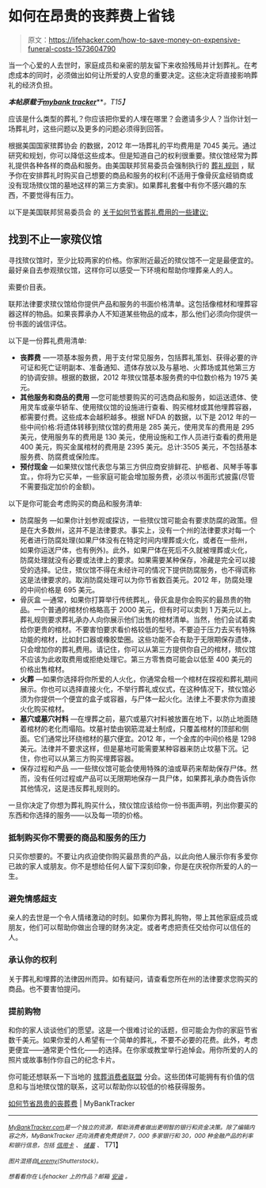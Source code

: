 # 如何在昂贵的丧葬费上省钱

> 原文：<https://lifehacker.com/how-to-save-money-on-expensive-funeral-costs-1573604790>

当一个心爱的人去世时，家庭成员和亲密的朋友留下来收拾残局并计划葬礼。在考虑成本的同时，必须做出如何让所爱的人安息的重要决定。这些决定将直接影响葬礼的经济负担。



***本帖原载于***[***mybank tracker***](http://www.mybanktracker.com/news/2014/04/17/how-to-save-on-expensive-funeral-costs/)***。*T15】**

应该是什么类型的葬礼？你应该把你爱的人埋在哪里？会邀请多少人？当你计划一场葬礼时，这些问题以及更多的问题必须得到回答。

根据美国国家殡葬协会 的数据，2012 年一场葬礼的平均费用是 7045 美元。通过研究和规划，你可以降低这些成本。但是知道自己的权利很重要。殡仪馆经常为葬礼提供各种各样的商品和服务。由美国联邦贸易委员会强制执行的 [葬礼规则](https://www.consumer.ftc.gov/articles/0300-ftc-funeral-rule) ，赋予你在安排葬礼时购买自己想要的商品和服务的权利(不适用于像骨灰盒经销商或没有现场殡仪馆的墓地这样的第三方卖家)。如果葬礼套餐中有你不感兴趣的东西，不要觉得有压力。

以下是美国联邦贸易委员会 的 [关于如何节省葬礼费用的一些建议:](http://www.mybanktracker.com/news/2014/04/17/how-to-save-on-expensive-funeral-costs/70-shopping-funeral-services)

## 找到不止一家殡仪馆

寻找殡仪馆时，至少比较两家的价格。你家附近最近的殡仪馆不一定是最便宜的。最好亲自去参观殡仪馆，这样你可以感受一下环境和帮助你埋葬亲人的人。

索要价目表。

联邦法律要求殡仪馆给你提供产品和服务的书面价格清单。这包括像棺材和埋葬容器这样的物品。如果丧葬承办人不知道某些物品的成本，那么他们必须向你提供一份书面的诚信评估。

以下是一份葬礼费用清单:

*   **丧葬费** —一项基本服务费，用于支付常见服务，包括葬礼策划、获得必要的许可证和死亡证明副本、准备通知、遗体存放以及与墓地、火葬场或其他第三方的协调安排。根据的数据，2012 年殡仪馆基本服务费的中位数价格为 1975 美元。
*   **其他服务和商品的费用** —您可能想要购买的可选商品和服务，如运送遗体、使用灵车或豪华轿车、使用殡仪馆的设施进行查看、购买棺材或其他埋葬容器，都需要付费。这些成本会越积越多。根据 NFDA 的数据，以下是 2012 年的一些中间价格:将遗体转移到殡仪馆的费用是 285 美元，使用灵车的费用是 295 美元，使用服务车的费用是 130 美元，使用设施和工作人员进行查看的费用是 400 美元，购买金属棺材的费用是 2395 美元。总计:3505 美元，不包括基本服务费、防腐费或保险库。
*   **预付现金** —如果殡仪馆代表您与第三方供应商安排鲜花、护柩者、风琴手等事宜。，你将为它买单，一些家庭可能会增加服务费，必须以书面形式披露(尽管不需要指定加价的金额)。

以下是你可能会考虑购买的商品和服务清单:

*   防腐服务 —如果你计划参观或探访，一些殡仪馆可能会有要求防腐的政策。但是在大多数州，这并不是法律要求。事实上，没有一个州的法律要求对每一个死者进行防腐处理(如果尸体没有在特定时间内埋葬或火化，或者在一些州，如果你运送尸体，也有例外)。此外，如果尸体在死后不久就被埋葬或火化，防腐处理就没有必要或法律上的要求。如果需要某种保存，冷藏是完全可以接受的选择。记住，殡仪馆不得在未经许可的情况下提供防腐服务，也不得谎称这是法律要求的。取消防腐处理可以为你节省数百美元。2012 年，防腐处理的中间价格是 695 美元。
*   骨灰盒 —通常，如果你打算举行传统葬礼，骨灰盒是你会购买的最昂贵的物品。一个普通的棺材价格略高于 2000 美元，但有时可以卖到 1 万美元以上。葬礼规则要求葬礼承办人向你展示他们出售的棺材清单。当然，他们会试着卖给你更贵的棺材。不要害怕要求看价格较低的型号。不要迫于压力去买有特殊功能的棺材，比如封口器或橡胶垫圈。这些功能不会有助于无限期保存遗体，只会增加你的葬礼费用。请记住，你可以从第三方提供你自己的棺材，殡仪馆不应该为此收取费用或拒绝处理它。第三方零售商可能会以低至 400 美元的价格出售棺材。
*   **火葬** —如果你选择将你所爱的人火化，你通常会租一个棺材在探视和葬礼期间展示。你也可以选择直接火化，不举行葬礼或仪式，在这种情况下，殡仪馆必须为你提供一个便宜的盒子或容器，与尸体一起火化。法律上不要求你为直接火化购买棺材。
*   **墓穴或墓穴衬料** —在埋葬之前，墓穴或墓穴衬料被放置在地下，以防止地面随着棺材的老化而塌陷。坟墓衬垫由钢筋混凝土制成，只覆盖棺材的顶部和侧面。它们通常比环绕棺材的墓穴便宜。2012 年，一个金库的中间价格是 1298 美元。法律并不要求这样，但是墓地可能需要某种容器来防止坟墓下沉。记住，你也可以从第三方购买埋葬容器。
*   保存过程和产品 —一些殡仪馆可能会使用特殊的油或草药来帮助保存尸体。然而，没有任何过程或产品可以无限期地保存一具尸体，如果葬礼承办商告诉你其他情况，这是违反葬礼规则的。

一旦你决定了你想为葬礼购买什么，殡仪馆应该给你一份书面声明，列出你要买的东西和你选择的服务——以及每一项的价格。

### 抵制购买你不需要的商品和服务的压力

只买你想要的。不要让内疚迫使你购买最昂贵的产品，以此向他人展示你有多爱你已故的家人或朋友。你不是想给任何人留下深刻印象，你是在庆祝你所爱的人的一生。

### 避免情感超支

亲人的去世是一个令人情绪激动的时刻。如果你为葬礼购物，带上其他家庭成员或朋友，他们可以帮助你做出合理的财务决定。或者考虑把责任交给你可以信任的人。

### 承认你的权利

关于葬礼和埋葬的法律因州而异。如有疑问，请查看您所在州的法律要求您购买的商品。也不要害怕提问。

### 提前购物

和你的家人谈谈他们的愿望。这是一个很难讨论的话题，但可能会为你的家庭节省数千美元。如果你爱的人希望有一个简单的葬礼，不要不必要的花费。此外，考虑更便宜——通常更个性化——的选择。在你家或教堂举行追悼会。用你所爱的人的照片或故事制作你自己的纪念卡片。

你可能还想联系一下当地的 [殡葬消费者联盟](http://www.funerals.org) 分会。这些团体可能拥有有价值的信息和与当地殡仪馆的联系，这可以帮助你以较低的价格获得服务。

[如何节省昂贵的丧葬费](http://www.mybanktracker.com/news/2014/04/17/how-to-save-on-expensive-funeral-costs/) | MyBankTracker

* * *

[<small>*MyBankTracker.com*</small>](http://mybanktracker.com/)*<small>是一个独立的资源，帮助消费者做出更明智的银行和资金决策。除了编辑内容之外，MyBankTracker 还向消费者免费提供 7，000 多家银行和 30，000 种金融产品的利率和银行信息，包括</small>* [<small>*信用卡*</small>](http://www.mybanktracker.com/compare-credit-cards) <small>*、*</small> [<small>*储蓄*</small>](http://www.mybanktracker.com/compare-savings-rates) <small>*、*</small> T71】

*<small>图片混搭自</small>*[*<small>Leremy</small>*](http://www.shutterstock.com/pic.mhtml?id=127449902&src=id)*<small>(Shutterstock)。</small>*

*<small>想看看你在 Lifehacker 上的作品？邮箱</small>* [*<small>安迪</small>*](mailto:andy@lifehacker.com) *<small>。</small>*